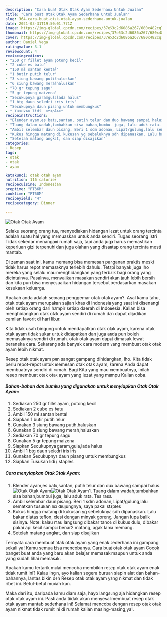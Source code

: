 ```yaml
---
description: "Cara buat Otak Otak Ayam Sederhana Untuk Jualan"
title: "Cara buat Otak Otak Ayam Sederhana Untuk Jualan"
slug: 364-cara-buat-otak-otak-ayam-sederhana-untuk-jualan
date: 2021-03-31T19:50:01.771Z
image: https://img-global.cpcdn.com/recipes/37e53c2d6086a267/680x482cq70/otak-otak-ayam-foto-resep-utama.jpg
thumbnail: https://img-global.cpcdn.com/recipes/37e53c2d6086a267/680x482cq70/otak-otak-ayam-foto-resep-utama.jpg
cover: https://img-global.cpcdn.com/recipes/37e53c2d6086a267/680x482cq70/otak-otak-ayam-foto-resep-utama.jpg
author: Daniel Vega
ratingvalue: 3.1
reviewcount: 4
recipeingredient:
- "250 gr fillet ayam potong kecil"
- "2 cube es batu"
- "150 ml santan kental"
- "1 butir putih telur"
- "3 siung bawang putihhaluskan"
- "6 siung bawang merahhaluskan"
- "70 gr tepung sagu"
- "5 gr tepung maizena"
- "Secukupnya garamgulalada halus"
- "1 btg daun seledri iris iris"
- "Secukupnya daun pisang untuk membungkus"
- " Tusukan lidi  staples"
recipeinstructions:
- "Blender ayam,es batu,santan, putih telur dan duo bawang sampai halus."
- "Tuang dalam wadah,tambahkan sisa bahan,bumbui juga, lalu aduk rata. Tes rasa."
- "Ambil selembar daun pisang. Beri 1 sdm adonan, Lipat/gulung,lalu sematkan tusukan lidi diujungnya, saya pakai staples"
- "Kukus hingga matang di kukusan yg sebeluknya sdh dipanaskan. Lalu bakar diatas teflon, olesi dengan minyak goreng. Jangan lupa balik sisinya. Note: kalau mau langsung dibakar tanoa di kukus dulu, dibakar pakai api kecil sampai benar2 matang, agak lama memang."
- "Setelah matang angkat, dan siap disajikan"
categories:
- Resep
tags:
- otak
- otak
- ayam

katakunci: otak otak ayam 
nutrition: 116 calories
recipecuisine: Indonesian
preptime: "PT36M"
cooktime: "PT60M"
recipeyield: "4"
recipecategory: Dinner

---
```



![Otak Otak Ayam](https://img-global.cpcdn.com/recipes/37e53c2d6086a267/680x482cq70/otak-otak-ayam-foto-resep-utama.jpg)

Selaku seorang orang tua, menyediakan hidangan lezat untuk orang tercinta adalah suatu hal yang memuaskan untuk anda sendiri. Tugas seorang istri Tidak sekedar menangani rumah saja, tapi anda juga harus memastikan keperluan gizi terpenuhi dan juga olahan yang disantap orang tercinta mesti mantab.

Di zaman  saat ini, kamu memang bisa memesan panganan praktis meski tidak harus repot memasaknya terlebih dahulu. Tetapi banyak juga lho mereka yang selalu mau menghidangkan yang terbaik bagi orang yang dicintainya. Pasalnya, menyajikan masakan sendiri akan jauh lebih bersih dan kita pun bisa menyesuaikan hidangan tersebut berdasarkan masakan kesukaan keluarga. 



Apakah anda adalah seorang penggemar otak otak ayam?. Asal kamu tahu, otak otak ayam merupakan sajian khas di Indonesia yang saat ini disenangi oleh setiap orang dari hampir setiap daerah di Indonesia. Kalian bisa menghidangkan otak otak ayam sendiri di rumah dan dapat dijadikan camilan favorit di hari libur.

Kita tidak usah bingung untuk mendapatkan otak otak ayam, karena otak otak ayam tidak sukar untuk didapatkan dan juga anda pun boleh memasaknya sendiri di rumah. otak otak ayam dapat dimasak lewat beraneka cara. Sekarang ada banyak cara modern yang membuat otak otak ayam lebih nikmat.

Resep otak otak ayam pun sangat gampang dihidangkan, lho. Kita tidak perlu repot-repot untuk memesan otak otak ayam, karena Anda dapat membuatnya sendiri di rumah. Bagi Kita yang mau membuatnya, inilah resep membuat otak otak ayam yang lezat yang mampu Kalian coba.

<!--inarticleads1-->

##### Bahan-bahan dan bumbu yang digunakan untuk menyiapkan Otak Otak Ayam:

1. Sediakan 250 gr fillet ayam, potong kecil
1. Sediakan 2 cube es batu
1. Ambil 150 ml santan kental
1. Siapkan 1 butir putih telur
1. Gunakan 3 siung bawang putih,haluskan
1. Gunakan 6 siung bawang merah,haluskan
1. Sediakan 70 gr tepung sagu
1. Gunakan 5 gr tepung maizena
1. Siapkan Secukupnya garam,gula,lada halus
1. Ambil 1 btg daun seledri iris iris
1. Gunakan Secukupnya daun pisang untuk membungkus
1. Siapkan  Tusukan lidi / staples




<!--inarticleads2-->

##### Cara menyiapkan Otak Otak Ayam:

1. Blender ayam,es batu,santan, putih telur dan duo bawang sampai halus.
<img src="https://img-global.cpcdn.com/steps/f1811702e3ee6dfe/160x128cq70/otak-otak-ayam-langkah-memasak-1-foto.jpg" alt="Otak Otak Ayam"><img src="https://img-global.cpcdn.com/steps/ed0131e2eeca1e05/160x128cq70/otak-otak-ayam-langkah-memasak-1-foto.jpg" alt="Otak Otak Ayam">1. Tuang dalam wadah,tambahkan sisa bahan,bumbui juga, lalu aduk rata. Tes rasa.
1. Ambil selembar daun pisang. Beri 1 sdm adonan, Lipat/gulung,lalu sematkan tusukan lidi diujungnya, saya pakai staples
1. Kukus hingga matang di kukusan yg sebeluknya sdh dipanaskan. Lalu bakar diatas teflon, olesi dengan minyak goreng. Jangan lupa balik sisinya. Note: kalau mau langsung dibakar tanoa di kukus dulu, dibakar pakai api kecil sampai benar2 matang, agak lama memang.
1. Setelah matang angkat, dan siap disajikan




Ternyata cara membuat otak otak ayam yang enak sederhana ini gampang sekali ya! Kamu semua bisa mencobanya. Cara buat otak otak ayam Cocok banget buat anda yang baru akan belajar memasak maupun untuk anda yang sudah lihai memasak.

Apakah kamu tertarik mulai mencoba membikin resep otak otak ayam enak tidak rumit ini? Kalau ingin, ayo kalian segera buruan siapin alat dan bahan-bahannya, lantas bikin deh Resep otak otak ayam yang nikmat dan tidak ribet ini. Betul-betul mudah kan. 

Maka dari itu, daripada kamu diam saja, hayo langsung aja hidangkan resep otak otak ayam ini. Pasti anda tiidak akan menyesal membuat resep otak otak ayam mantab sederhana ini! Selamat mencoba dengan resep otak otak ayam nikmat tidak rumit ini di rumah kalian masing-masing,ya!.

